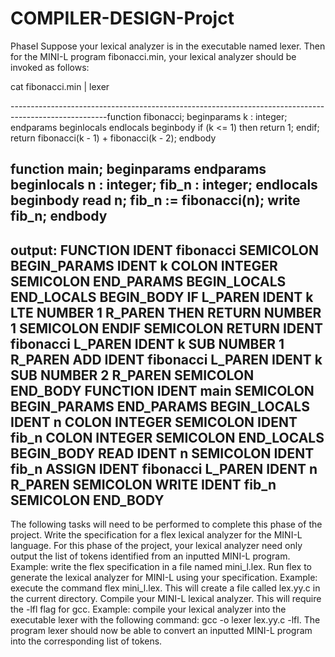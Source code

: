 # COMPILER-DESIGN-Projct 
PhaseI
Suppose your lexical analyzer is in the executable named lexer. Then for the MINI-L program fibonacci.min, your lexical analyzer should be invoked as follows:

cat fibonacci.min | lexer

------------------------------------------------------------------------------------------------------function fibonacci;
beginparams
	k : integer;
endparams
beginlocals
endlocals
beginbody
	if (k <= 1) then return 1; endif;
	return fibonacci(k - 1) + fibonacci(k - 2);
endbody

function main;
beginparams
endparams
beginlocals
	n : integer;
	fib_n : integer;
endlocals
beginbody
	read n;
	fib_n := fibonacci(n);
	write fib_n;
endbody
------------------------------------------------------------------------------------------------------
output:
FUNCTION
IDENT fibonacci
SEMICOLON
BEGIN_PARAMS
IDENT k
COLON
INTEGER
SEMICOLON
END_PARAMS
BEGIN_LOCALS
END_LOCALS
BEGIN_BODY
IF
L_PAREN
IDENT k
LTE
NUMBER 1
R_PAREN
THEN
RETURN
NUMBER 1
SEMICOLON
ENDIF
SEMICOLON
RETURN
IDENT fibonacci
L_PAREN
IDENT k
SUB
NUMBER 1
R_PAREN
ADD
IDENT fibonacci
L_PAREN
IDENT k
SUB
NUMBER 2
R_PAREN
SEMICOLON
END_BODY
FUNCTION
IDENT main
SEMICOLON
BEGIN_PARAMS
END_PARAMS
BEGIN_LOCALS
IDENT n
COLON
INTEGER
SEMICOLON
IDENT fib_n
COLON
INTEGER
SEMICOLON
END_LOCALS
BEGIN_BODY
READ
IDENT n
SEMICOLON
IDENT fib_n
ASSIGN
IDENT fibonacci
L_PAREN
IDENT n
R_PAREN
SEMICOLON
WRITE
IDENT fib_n
SEMICOLON
END_BODY
---------------------------------------------------------------------------------------------------
The following tasks will need to be performed to complete this phase of the project.
Write the specification for a flex lexical analyzer for the MINI-L language. For this phase of the project, your lexical analyzer need only output the list of tokens identified from an inputted MINI-L program.
Example: write the flex specification in a file named mini_l.lex.
Run flex to generate the lexical analyzer for MINI-L using your specification.
Example: execute the command flex mini_l.lex. This will create a file called lex.yy.c in the current directory.
Compile your MINI-L lexical analyzer. This will require the -lfl flag for gcc.
Example: compile your lexical analyzer into the executable lexer with the following command: gcc -o lexer lex.yy.c -lfl. The program lexer should now be able to convert an inputted MINI-L program into the corresponding list of tokens.